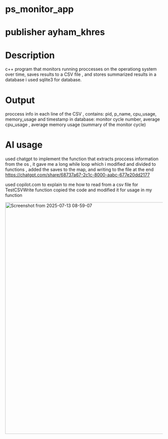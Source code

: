 # ps_monitor_app
# publisher ayham_khres

# Description
c++ program that monitors running proccesses on the operationg system over time, saves results to a CSV file , and stores summarized results in a database
i used sqlite3 for database.

# Output
proccess info in each line of the CSV , contains: pid, p_name, cpu_usage, memory_usage and timestamp
in database: monitor cycle number, average cpu_usage , average memory usage (summary of the monitor cycle)

# AI usage

used chatgpt to implement the function that extracts proccess information from the os , it gave me a long while loop which i modified and divided to functions , added the saves to the map, and writing to the file at the end
https://chatgpt.com/share/68737a67-2c1c-8000-aabc-677e20dd2177

used copilot.com to explain to me how to read from a csv file for TestCSVWrite function copied the code and modified it for usage in my function

<img width="771" height="738" alt="Screenshot from 2025-07-13 08-59-07" src="https://github.com/user-attachments/assets/38a1f355-2a5d-4bc7-802b-b055071ea605" />


